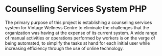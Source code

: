 # Counselling Services System PHP
 The primary purpose of this project is establishing a counseling services system for Vintage Wellness Centre to eliminate the challenges that the organization was having at the expense of its current system. A wide range of manual activities or operations performed by workers is on the verge of being automated, to simplify the tasks at hand for each initial user while increasing efficiency through the use of online technology.

